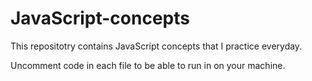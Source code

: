 # JavaScript-concepts

This repositotry contains JavaScript concepts that I practice everyday.

Uncomment code in each file to be able to run in on your machine. 
